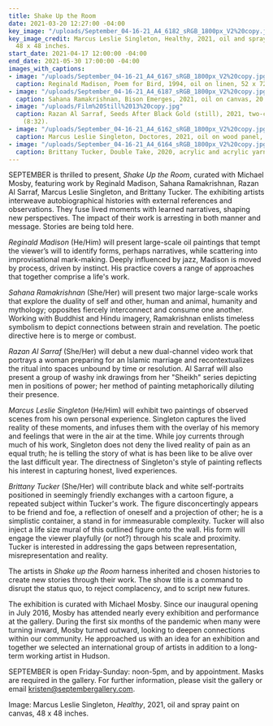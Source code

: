 ```yaml
---
title: Shake Up the Room
date: 2021-03-20 12:27:00 -04:00
key_image: "/uploads/September_04-16-21_A4_6182_sRGB_1800px_V2%20copy.jpg"
key_image_credit: Marcus Leslie Singleton, Healthy, 2021, oil and spray paint on canvas,
  48 x 48 inches.
start_date: 2021-04-17 12:00:00 -04:00
end_date: 2021-05-30 17:00:00 -04:00
images_with_captions:
- image: "/uploads/September_04-16-21_A4_6167_sRGB_1800px_V2%20copy.jpg"
  caption: Reginald Madison, Poem for Bird, 1994, oil on linen, 52 x 72 inches.
- image: "/uploads/September_04-16-21_A4_6187_sRGB_1800px_V2%20copy.jpg"
  caption: Sahana Ramakrishnan, Bison Emerges, 2021, oil on canvas, 20 x 13 inches.
- image: "/uploads/Film%20Still%2013%20copy.jpg"
  caption: Razan Al Sarraf, Seeds After Black Gold (still), 2021, two-channel video
    (8:32).
- image: "/uploads/September_04-16-21_A4_6162_sRGB_1800px_V2%20copy.jpg"
  caption: Marcus Leslie Singleton, Doctores, 2021, oil on wood panel, 14 x 11 inches.
- image: "/uploads/September_04-16-21_A4_6164_sRGB_1800px_V2%20copy.jpg"
  caption: Brittany Tucker, Double Take, 2020, acrylic and acrylic yarn on canvas.
---
```


SEPTEMBER is thrilled to present, *Shake Up the Room*, curated with Michael Mosby, featuring work by Reginald Madison, Sahana Ramakrishnan, Razan Al Sarraf, Marcus Leslie Singleton, and Brittany Tucker. The exhibiting artists interweave autobiographical histories with external references and observations. They fuse lived moments with learned narratives, shaping new perspectives. The impact of their work is arresting in both manner and message. Stories are being told here. 

*Reginald Madison* (He/Him) will present large-scale oil paintings that tempt the viewer’s will to identify forms, perhaps narratives, while scattering into improvisational mark-making. Deeply influenced by jazz, Madison is moved by process, driven by instinct. His practice covers a range of approaches that together comprise a life's work.

*Sahana Ramakrishnan* (She/Her) will present two major large-scale works that explore the duality of self and other, human and animal, humanity and mythology; opposites fiercely interconnect and consume one another. Working with Buddhist and Hindu imagery, Ramakrishnan enlists timeless symbolism to depict connections between strain and revelation. The poetic directive here is to merge or combust.

*Razan Al Sarraf* (She/Her) will debut a new dual-channel video work that portrays a woman preparing for an Islamic marriage and recontextualizes the ritual into spaces unbound by time or resolution. Al Sarraf will also present a group of washy ink drawings from her "Sheikh" series depicting men in positions of power; her method of painting metaphorically diluting their presence. 

*Marcus Leslie Singleton* (He/Him) will exhibit two paintings of observed scenes from his own personal experience. Singleton captures the lived reality of these moments, and infuses them with the overlay of his memory and feelings that were in the air at the time. While joy currents through much of his work, Singleton does not deny the lived reality of pain as an equal truth; he is telling the story of what is has been like to be alive over the last difficult year. The directness of Singleton's style of painting reflects his interest in capturing honest, lived experiences.

*Brittany Tucker* (She/Her) will contribute black and white self-portraits positioned in seemingly friendly exchanges with a cartoon figure, a repeated subject within Tucker's work. The figure disconcertingly appears to be friend and foe, a reflection of oneself and a projection of other; he is a simplistic container, a stand in for immeasurable complexity. Tucker will also inject a life size mural of this outlined figure onto the wall. His form will engage the viewer playfully (or not?) through his scale and proximity. Tucker is interested in addressing the gaps between representation, misrepresentation and reality.

The artists in *Shake up the Room* harness inherited and chosen histories to create new stories through their work. The show title is a command to disrupt the status quo, to reject complacency, and to script new futures.

The exhibition is curated with Michael Mosby. Since our inaugural opening in July 2016, Mosby has attended nearly every exhibition and performance at the gallery. During the first six months of the pandemic when many were turning inward, Mosby turned outward, looking to deepen connections within our community. He approached us with an idea for an exhibition and together we selected an international group of artists in addition to a long-term working artist in Hudson.

SEPTEMBER is open Friday-Sunday: noon-5pm, and by appointment. Masks are required in the gallery. For further information, please visit the gallery or email kristen@septembergallery.com.
 
Image: Marcus Leslie Singleton, *Healthy*, 2021, oil and spray paint on canvas, 48 x 48 inches.


